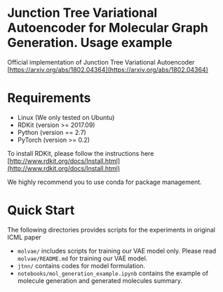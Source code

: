 # Junction Tree Variational Autoencoder for Molecular Graph Generation. Usage example

Official implementation of Junction Tree Variational Autoencoder [https://arxiv.org/abs/1802.04364](https://arxiv.org/abs/1802.04364)

# Requirements
* Linux (We only tested on Ubuntu)
* RDKit (version >= 2017.09)
* Python (version == 2.7)
* PyTorch (version >= 0.2)

To install RDKit, please follow the instructions here [http://www.rdkit.org/docs/Install.html](http://www.rdkit.org/docs/Install.html)

We highly recommend you to use conda for package management.

# Quick Start
The following directories provides scripts for the experiments in original ICML paper
* `molvae/` includes scripts for training our VAE model only. Please read `molvae/README.md` for training our VAE model.
* `jtnn/` contains codes for model formulation.
* `notebooks/mol_generation_example.ipynb` contains the example of molecule generation and generated molecules summary.
